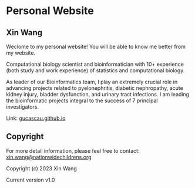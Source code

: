 # Personal Website

## Xin Wang
Weclome to my personal website! You will be able to know me better from my website.

Computational biology scientist and bioinformatician with 10+ experience (both study and work experience) of statistics and computational biology. 

As leader of our Bioinformatics team, I play an extremely crucial role in advancing projects related to pyelonephritis, diabetic nephropathy, acute kidney injury, bladder dysfunction, and urinary tract infections.
I am leading the bioinformatic projects integral to the success of 7 principal investigators. 

Link: [gucascau.github.io](https://gucascau.github.io)

## Copyright
For more detail information, please feel free to contact: xin.wang@nationwidechildrens.org

Copyright (c) 2023 Xin Wang

Current version v1.0
